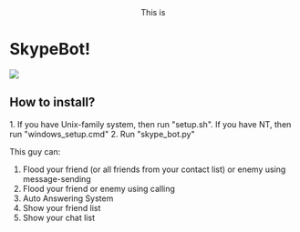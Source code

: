 <center>This is</center><h1>SkypeBot!</h1>
<img src="http://cs408521.vk.me/v408521865/a765/xLyacPi4arU.jpg"></img>

<h2>How to install?</h2>
  1. If you have Unix-family system, then run "setup.sh". If you have NT, then run "windows_setup.cmd"
  2. Run "skype_bot.py"

This guy can:
  1. Flood your friend (or all friends from your contact list) or enemy using message-sending
  2. Flood your friend or enemy using calling
  3. Auto Answering System
  4. Show your friend list
  5. Show your chat list
